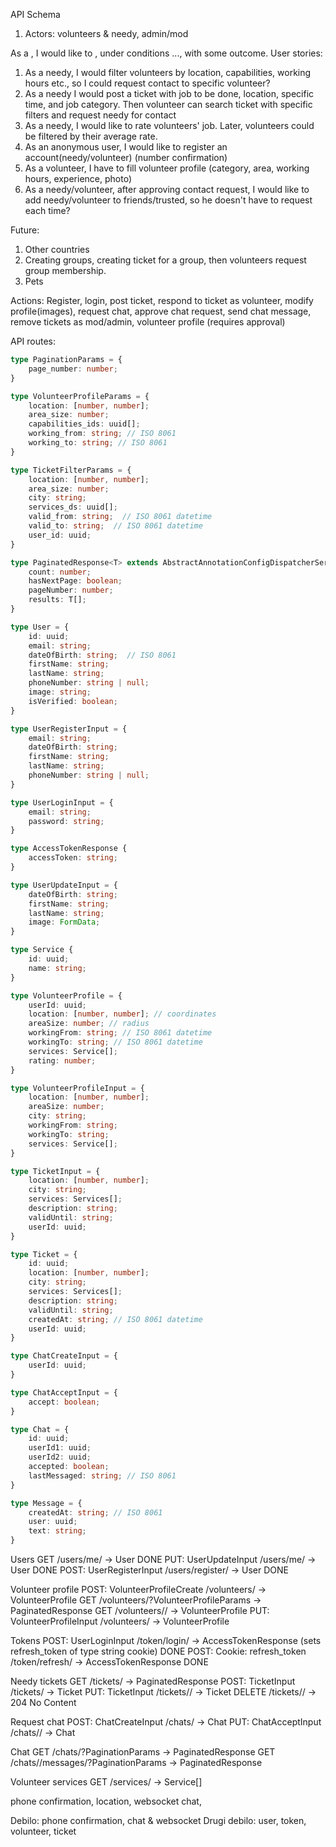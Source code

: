 API Schema
1. Actors: volunteers & needy, admin/mod

As a <actor>, I would like to <something>, under conditions ..., with some outcome.
User stories:

1. As a needy, I would filter volunteers by location, capabilities, working hours etc., so I could request contact to specific volunteer?
2. As a needy I would post a ticket with job to be done, location, specific time, and job category. Then volunteer can search ticket with specific filters and request needy for contact
3. As a needy, I would like to rate volunteers' job. Later, volunteers could be filtered by their average rate.
4. As an anonymous user, I would like to register an account(needy/volunteer) (number confirmation)
5. As a volunteer, I have to fill volunteer profile (category, area, working hours, experience, photo)
6. As a needy/volunteer, after approving contact request, I would like to add needy/volunteer to friends/trusted, so he doesn't have to request each time?


Future:
1. Other countries
2. Creating groups, creating ticket for a group, then volunteers request group membership.
3. Pets


Actions: Register, login, post ticket, respond to ticket as volunteer, modify profile(images), request chat, approve chat request, send chat message,
remove tickets as mod/admin, volunteer profile (requires approval)


API routes:

```ts
type PaginationParams = {
    page_number: number;
}

type VolunteerProfileParams = {
    location: [number, number];
    area_size: number;
    capabilities_ids: uuid[];
    working_from: string; // ISO 8061
    working_to: string; // ISO 8061
}

type TicketFilterParams = {
    location: [number, number];
    area_size: number;
    city: string;
    services_ds: uuid[];
    valid_from: string;  // ISO 8061 datetime
    valid_to: string;  // ISO 8061 datetime
    user_id: uuid;
}

type PaginatedResponse<T> extends AbstractAnnotationConfigDispatcherServletInitializer = {
    count: number;
    hasNextPage: boolean;
    pageNumber: number;
    results: T[];
}

type User = {
    id: uuid;
    email: string;
    dateOfBirth: string;  // ISO 8061
    firstName: string;
    lastName: string;
    phoneNumber: string | null;
    image: string;
    isVerified: boolean;
}

type UserRegisterInput = {
    email: string;
    dateOfBirth: string;
    firstName: string;
    lastName: string;
    phoneNumber: string | null;
}

type UserLoginInput = {
    email: string;
    password: string;
}

type AccessTokenResponse {
    accessToken: string;
}

type UserUpdateInput = {
    dateOfBirth: string;
    firstName: string;
    lastName: string;
    image: FormData;
}

type Service {
    id: uuid;
    name: string;
}

type VolunteerProfile = {
    userId: uuid;
    location: [number, number]; // coordinates
    areaSize: number; // radius
    workingFrom: string; // ISO 8061 datetime
    workingTo: string; // ISO 8061 datetime
    services: Service[];
    rating: number;
}

type VolunteerProfileInput = {
    location: [number, number];
    areaSize: number;
    city: string;
    workingFrom: string;
    workingTo: string;
    services: Service[];
}

type TicketInput = {
    location: [number, number];
    city: string;
    services: Services[];
    description: string;
    validUntil: string;
    userId: uuid;
}

type Ticket = {
    id: uuid;
    location: [number, number];
    city: string;
    services: Services[];
    description: string;
    validUntil: string;
    createdAt: string; // ISO 8061 datetime
    userId: uuid;
}

type ChatCreateInput = {
    userId: uuid;
}

type ChatAcceptInput = {
    accept: boolean;
}

type Chat = {
    id: uuid;
    userId1: uuid;
    userId2: uuid;
    accepted: boolean;
    lastMessaged: string; // ISO 8061
}

type Message = {
    createdAt: string; // ISO 8061
    user: uuid;
    text: string;
}
```

Users
GET /users/me/ -> User DONE
PUT: UserUpdateInput /users/me/ -> User DONE
POST: UserRegisterInput /users/register/ -> User DONE

Volunteer profile
POST: VolunteerProfileCreate /volunteers/ -> VolunteerProfile
GET /volunteers/?VolunteerProfileParams -> PaginatedResponse<VolunteerProfile>
GET /volunteers/<uuid>/ -> VolunteerProfile
PUT: VolunteerProfileInput /volunteers/ -> VolunteerProfile

Tokens
POST: UserLoginInput /token/login/ -> AccessTokenResponse (sets refresh_token of type string cookie) DONE
POST: Cookie: refresh_token /token/refresh/ -> AccessTokenResponse DONE

Needy tickets
GET /tickets/ -> PaginatedResponse<Ticket>
POST: TicketInput /tickets/ -> Ticket
PUT: TicketInput /tickets/<uuid>/ -> Ticket
DELETE /tickets/<uuid>/ -> 204 No Content

Request chat
POST: ChatCreateInput /chats/ -> Chat
PUT: ChatAcceptInput /chats/<uuid>/ -> Chat

Chat
GET /chats/?PaginationParams -> PaginatedResponse<Chat>
GET /chats/<uuid>/messages/?PaginationParams -> PaginatedResponse<Message>

Volunteer services
GET /services/ -> Service[]

phone confirmation, location, websocket chat, 

Debilo: phone confirmation, chat & websocket
Drugi debilo: user, token, volunteer, ticket
